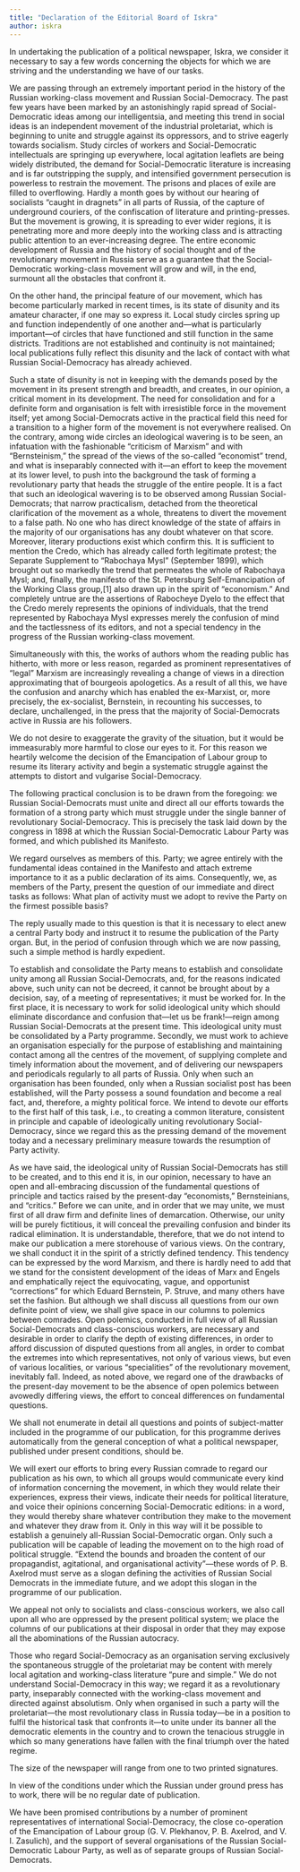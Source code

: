 ```yaml
---
title: "Declaration of the Editorial Board of Iskra"
author: iskra
---
```


In undertaking the publication of a political newspaper, Iskra, we consider it necessary to say a few words concerning the objects for which we are striving and the understanding we have of our tasks.

We are passing through an extremely important period in the history of the Russian working-class movement and Russian Social-Democracy. The past few years have been marked by an astonishingly rapid spread of Social-Democratic ideas among our intelligentsia, and meeting this trend in social ideas is an independent movement of the industrial proletariat, which is beginning to unite and struggle against its oppressors, and to strive eagerly towards socialism. Study circles of workers and Social-Democratic intellectuals are springing up everywhere, local agitation leaflets are being widely distributed, the demand for Social-Democratic literature is increasing and is far outstripping the supply, and intensified government persecution is powerless to restrain the movement. The prisons and places of exile are filled to overflowing. Hardly a month goes by without our hearing of socialists “caught in dragnets” in all parts of Russia, of the capture of underground couriers, of the confiscation of literature and printing-presses. But the movement is growing, it is spreading to ever wider regions, it is penetrating more and more deeply into the working class and is attracting public attention to an ever-increasing degree. The entire economic development of Russia and the history of social thought and of the revolutionary movement in Russia serve   as a guarantee that the Social-Democratic working-class movement will grow and will, in the end, surmount all the obstacles that confront it.

On the other hand, the principal feature of our movement, which has become particularly marked in recent times, is its state of disunity and its amateur character, if one may so express it. Local study circles spring up and function independently of one another and—what is particularly important—of circles that have functioned and still function in the same districts. Traditions are not established and continuity is not maintained; local publications fully reflect this disunity and the lack of contact with what Russian Social-Democracy has already achieved.

Such a state of disunity is not in keeping with the demands posed by the movement in its present strength and breadth, and creates, in our opinion, a critical moment in its development. The need for consolidation and for a definite form and organisation is felt with irresistible force in the movement itself; yet among Social-Democrats active in the practical field this need for a transition to a higher form of the movement is not everywhere realised. On the contrary, among wide circles an ideological wavering is to be seen, an infatuation with the fashionable “criticism of Marxism” and with “Bernsteinism,” the spread of the views of the so-called “economist” trend, and what is inseparably connected with it—an effort to keep the movement at its lower level, to push into the background the task of forming a revolutionary party that heads the struggle of the entire people. It is a fact that such an ideological wavering is to be observed among Russian Social-Democrats; that narrow practicalism, detached from the theoretical clarification of the movement as a whole, threatens to divert the movement to a false path. No one who has direct knowledge of the state of affairs in the majority of our organisations has any doubt whatever on that score. Moreover, literary productions exist which confirm this. It is sufficient to mention the Credo, which has already called forth legitimate protest; the Separate Supplement to “Rabochaya Mysl” (September 1899), which brought out so markedly the trend that permeates the whole of Rabochaya Mysl; and, finally, the manifesto of the St. Petersburg Self-Emancipation of   the Working Class group,[1] also drawn up in the spirit of “economism.” And completely untrue are the assertions of Rabocheye Dyelo to the effect that the Credo merely represents the opinions of individuals, that the trend represented by Rabochaya Mysl expresses merely the confusion of mind and the tactlessness of its editors, and not a special tendency in the progress of the Russian working-class movement.

Simultaneously with this, the works of authors whom the reading public has hitherto, with more or less reason, regarded as prominent representatives of “legal” Marxism are increasingly revealing a change of views in a direction approximating that of bourgeois apologetics. As a result of all this, we have the confusion and anarchy which has enabled the ex-Marxist, or, more precisely, the ex-socialist, Bernstein, in recounting his successes, to declare, unchallenged, in the press that the majority of Social-Democrats active in Russia are his followers.

We do not desire to exaggerate the gravity of the situation, but it would be immeasurably more harmful to close our eyes to it. For this reason we heartily welcome the decision of the Emancipation of Labour group to resume its literary activity and begin a systematic struggle against the attempts to distort and vulgarise Social-Democracy.

The following practical conclusion is to be drawn from the foregoing: we Russian Social-Democrats must unite and direct all our efforts towards the formation of a strong party which must struggle under the single banner of revolutionary Social-Democracy. This is precisely the task laid down by the congress in 1898 at which the Russian Social-Democratic Labour Party was formed, and which published its Manifesto.

We regard ourselves as members of this. Party; we agree entirely with the fundamental ideas contained in the Manifesto and attach extreme importance to it as a public declaration of its aims. Consequently, we, as members of the Party, present the question of our immediate and direct tasks as follows: What plan of activity must we adopt to revive the Party on the firmest possible basis?

The reply usually made to this question is that it is necessary to elect anew a central Party body and instruct it to   resume the publication of the Party organ. But, in the period of confusion through which we are now passing, such a simple method is hardly expedient.

To establish and consolidate the Party means to establish and consolidate unity among all Russian Social-Democrats, and, for the reasons indicated above, such unity can not be decreed, it cannot be brought about by a decision, say, of a meeting of representatives; it must be worked for. In the first place, it is necessary to work for solid ideological unity which should eliminate discordance and confusion that—let us be frank!—reign among Russian Social-Democrats at the present time. This ideological unity must be consolidated by a Party programme. Secondly, we must work to achieve an organisation especially for the purpose of establishing and maintaining contact among all the centres of the movement, of supplying complete and timely information about the movement, and of delivering our newspapers and periodicals regularly to all parts of Russia. Only when such an organisation has been founded, only when a Russian socialist post has been established, will the Party possess a sound foundation and become a real fact, and, therefore, a mighty political force. We intend to devote our efforts to the first half of this task, i.e., to creating a common literature, consistent in principle and capable of ideologically uniting revolutionary Social-Democracy, since we regard this as the pressing demand of the movement today and a necessary preliminary measure towards the resumption of Party activity.

As we have said, the ideological unity of Russian Social-Democrats has still to be created, and to this end it is, in our opinion, necessary to have an open and all-embracing discussion of the fundamental questions of principle and tactics raised by the present-day “economists,” Bernsteinians, and “critics.” Before we can unite, and in order that we may unite, we must first of all draw firm and definite lines of demarcation. Otherwise, our unity will be purely fictitious, it will conceal the prevailing confusion and binder its radical elimination. It is understandable, therefore, that we do not intend to make our publication a mere storehouse of various views. On the contrary, we shall conduct it in the spirit of a strictly defined tendency. This tendency can   be expressed by the word Marxism, and there is hardly need to add that we stand for the consistent development of the ideas of Marx and Engels and emphatically reject the equivocating, vague, and opportunist “corrections” for which Eduard Bernstein, P. Struve, and many others have set the fashion. But although we shall discuss all questions from our own definite point of view, we shall give space in our columns to polemics between comrades. Open polemics, conducted in full view of all Russian Social-Democrats and class-conscious workers, are necessary and desirable in order to clarify the depth of existing differences, in order to afford discussion of disputed questions from all angles, in order to combat the extremes into which representatives, not only of various views, but even of various localities, or various “specialities” of the revolutionary movement, inevitably fall. Indeed, as noted above, we regard one of the drawbacks of the present-day movement to be the absence of open polemics between avowedly differing views, the effort to conceal differences on fundamental questions.

We shall not enumerate in detail all questions and points of subject-matter included in the programme of our publication, for this programme derives automatically from the general conception of what a political newspaper, published under present conditions, should be.

We will exert our efforts to bring every Russian comrade to regard our publication as his own, to which all groups would communicate every kind of information concerning the movement, in which they would relate their experiences, express their views, indicate their needs for political literature, and voice their opinions concerning Social-Democratic editions: in a word, they would thereby share whatever contribution they make to the movement and whatever they draw from it. Only in this way will it be possible to establish a genuinely all-Russian Social-Democratic organ. Only such a publication will be capable of leading the movement on to the high road of political struggle. “Extend the bounds and broaden the content of our propagandist, agitational, and organisational activity”—these words of P. B. Axelrod must serve as a slogan defining the activities of Russian Social Democrats in the immediate future, and we adopt this slogan in the programme of our publication.

We appeal not only to socialists and class-conscious workers, we also call upon all who are oppressed by the present political system; we place the columns of our publications at their disposal in order that they may expose all the abominations of the Russian autocracy.

Those who regard Social-Democracy as an organisation serving exclusively the spontaneous struggle of the proletariat may be content with merely local agitation and working-class literature “pure and simple.” We do not understand Social-Democracy in this way; we regard it as a revolutionary party, inseparably connected with the working-class movement and directed against absolutism. Only when organised in such a party will the proletariat—the most revolutionary class in Russia today—be in a position to fulfil the historical task that confronts it—to unite under its banner all the democratic elements in the country and to crown the tenacious struggle in which so many generations have fallen with the final triumph over the hated regime.

The size of the newspaper will range from one to two printed signatures.

In view of the conditions under which the Russian under ground press has to work, there will be no regular date of publication.

We have been promised contributions by a number of prominent representatives of international Social-Democracy, the close co-operation of the Emancipation of Labour group (G. V. Plekhanov, P. B. Axelrod, and V. I. Zasulich), and the support of several organisations of the Russian Social-Democratic Labour Party, as well as of separate groups of Russian Social-Democrats. 
